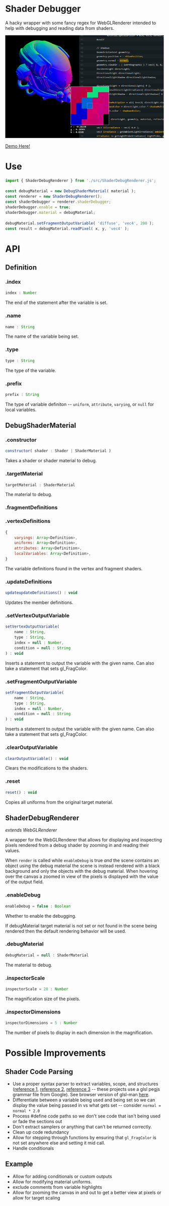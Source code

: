 # Shader Debugger

A hacky wrapper with some fancy regex for WebGLRenderer intended to help with debugging and reading data from shaders.

![](./images/screenshot.png)

[Demo Here!](https://gkjohnson.github.io/threejs-sandbox/shader-debugger/)

# Use

```js
import { ShaderDebugRenderer } from './src/ShaderDebugRenderer.js';

const debugMaterial = new DebugShaderMaterial( material );
const renderer = new ShaderDebugRenderer();
const shaderDebugger = renderer.shaderDebugger;
shaderDebugger.enable = true;
shaderDebugger.material = debugMaterial;

debugMaterial.setFragmentOutputVariable( 'diffuse', 'vec4', 200 );
const result = debugMaterial.readPixel( x, y, 'vec4' );
```

# API

## Definition

### .index

```js
index : Number
```

The end of the statement after the variable is set.

### .name

```js
name : String
```

The name of the variable being set.

### .type

```js
type : String
```

The type of the variable.

### .prefix

```js
prefix : String
```

The type of variable definiton -- `uniform`, `attribute`, `varying`, or `null` for local variables.

## DebugShaderMaterial

### .constructor

```js
constructor( shader : Shader | ShaderMaterial )
```

Takes a shader or shader material to debug.

### .targetMaterial

```js
targetMaterial : ShaderMaterial
```

The material to debug.

### .fragmentDefinitions
### .vertexDefinitions

```js
{
	varyings: Array<Definition>,
	uniforms: Array<Definition>,
	attributes: Array<Definition>,
	localVariables: Array<Definition>,
}
```

The variable definitions found in the vertex and fragment shaders.

### .updateDefinitions

```js
updateupdateDefinitions() : void
```

Updates the member definitions.

### .setVertexOutputVariable

```js
setVertexOutputVariable(
	name : String,
	type : String,
	index = null : Number,
	condition = null : String
) : void
```

Inserts a statement to output the variable with the given name. Can also take a statement that sets gl_FragColor.

### .setFragmentOutputVariable

```js
setFragmentOutputVariable(
	name : String,
	type : String,
	index = null : Number,
	condition = null : String
) : void
```

Inserts a statement to output the variable with the given name. Can also take a statement that sets gl_FragColor.

### .clearOutputVariable

```js
clearOutputVariable() : void
```

Clears the modifications to the shaders.

### .reset

```js
reset() : void
```

Copies all uniforms from the original target material.

## ShaderDebugRenderer

_extends WebGLRenderer_

A wrapper for the WebGLRenderer that allows for displaying and inspecting pixels rendered from a debug shader by zooming in and reading their values.

When `render` is called while `enableDebug` is true _and_ the scene contains an object using the debug material the scene is instead rendered with a black background and only the objects with the debug material. When hovering over the canvas a zoomed in view of the pixels is displayed with the value of the output field.

### .enableDebug

```js
enableDebug = false : Boolean
```

Whether to enable the debugging.

If debugMaterial target material is not set or not found in the scene being rendered then the default rendering behavior will be used.

### .debugMaterial

```js
debugMaterial = null : ShaderMaterial
```

The material to debug.

### .inspectorScale

```js
inspectorScale = 20 : Number
```

The magnification size of the pixels.

### .inspectorDimensions

```js
inspectorDimensions = 5 : Number
```

The number of pixels to display in each dimension in the magnification.

# Possible Improvements

## Shader Code Parsing
- Use a proper syntax parser to extract variables, scope, and structures ([reference 1](https://github.com/lammas/glsl-man), [reference 2](https://github.com/burg/glsl-simulator), [reference 3](https://github.com/stackgl/glsl-parser) -- these projects use a glsl pegjs grammar file from Google). See browser version of glsl-man [here](https://github.com/gkjohnson/glsl-man/).
- Differentiate between a variable being used and being set so we can display the value being passed in vs what gets set -- consider `normal = normal * 2.0`
- Process #define code paths so we don't see code that isn't being used or fade the sections out
- Don't extract samplers or anything that can't be returned correctly.
- Clean up code redundancy
- Allow for stepping through functions by ensuring that `gl_FragColor` is not set anywhere else and setting it mid call.
- Handle conditionals

## Example
- Allow for adding conditionals or custom outputs
- Allow for modifying material uniforms.
- exclude comments from variable highlights
- Allow for zooming the canvas in and out to get a better view at pixels or allow for target scaling
